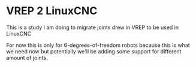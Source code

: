 # VREP 2 LinuxCNC

This is a study I am doing to migrate joints drew in VREP to be used in LinuxCNC

For now this is only for 6-degrees-of-freedom robots because this is what we need
now but potentially we'll be adding some support for different amount of joints.
